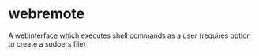 # webremote
A webinterface which executes shell commands as a user (requires option to create a sudoers file)
